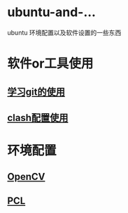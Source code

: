 # ubuntu-and-...
ubuntu 环境配置以及软件设置的一些东西
# 软件or工具使用
## [学习git的使用](https://github.com/2hanhan/ubuntu-and-.../blob/main/trygit.md)

## [clash配置使用](https://github.com/2hanhan/ubuntu-and-.../blob/main/clash.md)

# 环境配置
## [OpenCV](https://github.com/2hanhan/ubuntu-and-.../blob/main/OpenCV_3-4-1.sh)
## [PCL]()
